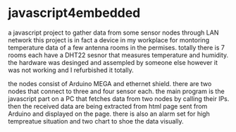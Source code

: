 # javascript4embedded
a javascript project to gather data from some sensor nodes through LAN network
this project is in fact a device in my workplace for montoring temperature data of a few antenna rooms in the permises. totally there is 7 rooms each have a DHT22 sesnor that measures temperature and humidity. the hardware was desinged and assempled by someone else however it was not working and I refurbished it totally.

the nodes consist of Arduino MEGA and ethernet shield. there are two nodes that connect to three and four sensor each. the main program is the javascript part on a PC that fetches data from two nodes by calling their IPs. then the received data are being extracted from html page sent from Arduino and displayed on the page. there is also an alarm set for high tempreatue situation and two chart to shoe the data visually.
